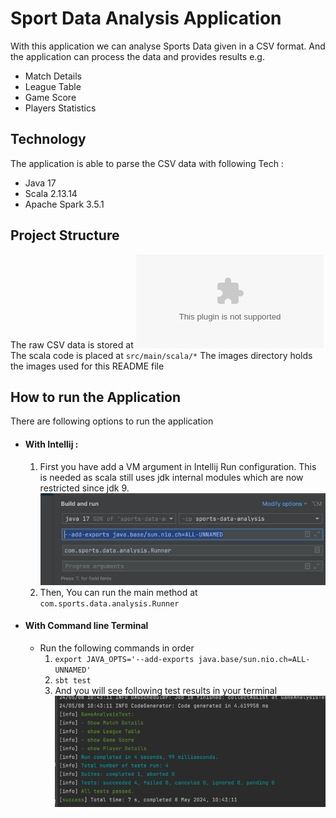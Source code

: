 # Sport Data Analysis Application

With this application we can analyse Sports Data given in a CSV format. And the application can process the data and provides results e.g.
- Match Details
- League Table
- Game Score
- Players Statistics

## Technology
The application is able to parse the CSV data with following Tech :
- Java 17
- Scala 2.13.14
- Apache Spark 3.5.1

## Project Structure
The raw CSV data is stored at ![Raw Data](/data/Dataset%202rounds%20Eredivie%2020172018.csv)
The scala code is placed at `src/main/scala/*`
The images directory holds the images used for this README file



## How to run the Application
There are following options to run the application
- #### With Intellij : 
  1. First you have add a VM argument in Intellij Run configuration. This is needed as scala still uses jdk internal modules which are now restricted since jdk 9. 
    ![VM Options](/images/vm-options.png)
  2. Then, You can run the main method at `com.sports.data.analysis.Runner`
- #### With Command line Terminal 
  - Run the following commands in order
    1. `export JAVA_OPTS='--add-exports java.base/sun.nio.ch=ALL-UNNAMED'` 
    2. `sbt test`
    3. And you will see following test results in your terminal
       ![Test Results](/images/test-results.png)
